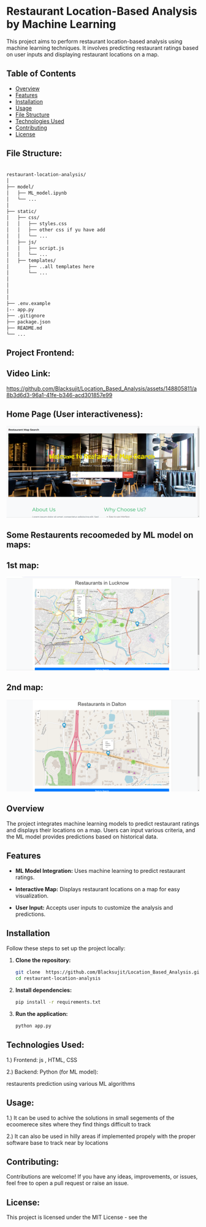 # Restaurant Location-Based Analysis by Machine Learning

This project aims to perform restaurant location-based analysis using machine learning techniques. It involves predicting restaurant ratings based on user inputs and displaying restaurant locations on a map.

## Table of Contents

- [Overview](#overview)
- [Features](#features)
- [Installation](#installation)
- [Usage](#usage)
- [File Structure](#file-structure)
- [Technologies Used](#technologies-used)
- [Contributing](#contributing)
- [License](#license)

## File Structure:

```

restaurant-location-analysis/
│
├── model/
│   ├── ML_model.ipynb
│   └── ...
│
├── static/
│   ├── css/
│   │   ├── styles.css
│   │   ├── other css if yu have add 
│   │   └── ...
│   ├── js/
│   │   ├── script.js
│   │   └── ...
│   ├── templates/
│       ├── ..all templates here
│       └── ...
│    
│    
│    
│
├── .env.example
|-- app.py
├── .gitignore
├── package.json
├── README.md
└── ...

```




## Project Frontend:

## Video Link:

https://github.com/Blacksujit/Location_Based_Analysis/assets/148805811/a8b3d6d3-96a1-41fe-b346-acd301857e99


## Home Page (User interactiveness):

![alt text](<Screenshot 2024-07-04 193800.png>)

## Some Restaurents recoomeded by ML model on maps:

## 1st map:

![alt text](Lucknow.png)

## 2nd map:

![alt text](daltonmap.png)


## Overview

The project integrates machine learning models to predict restaurant ratings and displays their locations on a map. Users can input various criteria, and the ML model provides predictions based on historical data.

## Features

- **ML Model Integration:** Uses machine learning to predict restaurant ratings.

- **Interactive Map:** Displays restaurant locations on a map for easy visualization.

- **User Input:** Accepts user inputs to customize the analysis and predictions.

## Installation

Follow these steps to set up the project locally:

1. **Clone the repository:**
   ```bash
   git clone  https://github.com/Blacksujit/Location_Based_Analysis.git
   cd restaurant-location-analysis


2. **Install dependencies:**

    ```bash
    pip install -r requirements.txt
    ```

3. **Run the application:**

   ```bash
   python app.py
   ```

## Technologies Used:

1.) Frontend: js , HTML, CSS

2.) Backend: Python (for ML model):

restaurents prediction using various ML algorithms

## Usage:

1.) It can be used to achive the solutions in small segements of the ecoomerece sites where they find things difficult to track 

2.) It can also be used in hilly areas if implemented propely with the proper software base to track near by locations 

 
## Contributing:

Contributions are welcome! If you have any ideas, improvements, or issues, feel free to open a pull request or raise an issue.

## License:

This project is licensed under the MIT License - see the  

